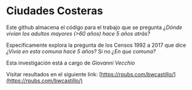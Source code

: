 # Ciudades Costeras

Este github almacena el código para el trabajo que se pregunta *¿Dónde vivían los adultos mayores (>60 años) hace 5 años atrás?*

Específicamente explora la pregunta de los Censos 1992 a 2017 que dice *¿Vivía en esta comuna hace 5 años?* Si no *¿En que comuna?*

Esta investigación está a cargo de *Giovanni Vecchio*


Visitar resultados en el siguiente link:
[https://rpubs.com/bwcastillo/](https://rpubs.com/bwcastillo/)
